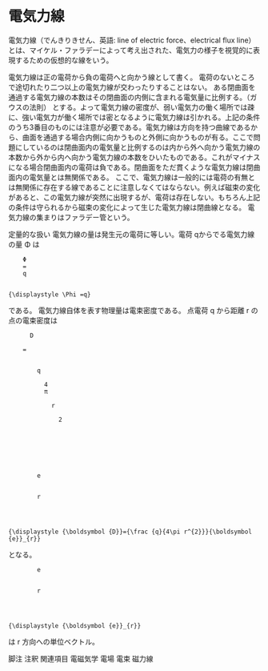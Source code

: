 # 電気力線

電気力線（でんきりきせん、英語: line of electric force、electrical flux line）とは、マイケル・ファラデーによって考え出された、電気力の様子を視覚的に表現するための仮想的な線をいう。

電気力線は正の電荷から負の電荷へと向かう線として書く。
電荷のないところで途切れたり二つ以上の電気力線が交わったりすることはない。
ある閉曲面を通過する電気力線の本数はその閉曲面の内側に含まれる電気量に比例する。（ガウスの法則）
とする。よって電気力線の密度が、弱い電気力の働く場所では疎に、強い電気力が働く場所では密となるように電気力線は引かれる。上記の条件のうち3番目のものには注意が必要である。電気力線は方向を持つ曲線であるから、曲面を通過する場合内側に向かうものと外側に向かうものが有る。ここで問題にしているのは閉曲面内の電気量と比例するのは内から外へ向かう電気力線の本数から外から内へ向かう電気力線の本数をひいたものである。これがマイナスになる場合閉曲面内の電荷は負である。閉曲面をただ貫くような電気力線は閉曲面内の電気量とは無関係である。
ここで、電気力線は一般的には電荷の有無とは無関係に存在する線であることに注意しなくてはならない。例えば磁束の変化があると、この電気力線が突然に出現するが、電荷は存在しない。もちろん上記の条件は守られるから磁束の変化によって生じた電気力線は閉曲線となる。
電気力線の集まりはファラデー管という。

定量的な扱い
電気力線の量は発生元の電荷に等しい。電荷 qからでる電気力線の量 Φ は 

  
    
      
        Φ
        =
        q
      
    
    {\displaystyle \Phi =q}
  

である。
電気力線自体を表す物理量は電束密度である。
点電荷 q から距離 r の点の電束密度は

  
    
      
        
          D
        
        =
        
          
            q
            
              4
              π
              
                r
                
                  2
                
              
            
          
        
        
          
            e
          
          
            r
          
        
      
    
    {\displaystyle {\boldsymbol {D}}={\frac {q}{4\pi r^{2}}}{\boldsymbol {e}}_{r}}
  

となる。
  
    
      
        
          
            e
          
          
            r
          
        
      
    
    {\displaystyle {\boldsymbol {e}}_{r}}
  
は r 方向への単位ベクトル。

脚注
注釈
関連項目
電磁気学
電場
電束
磁力線